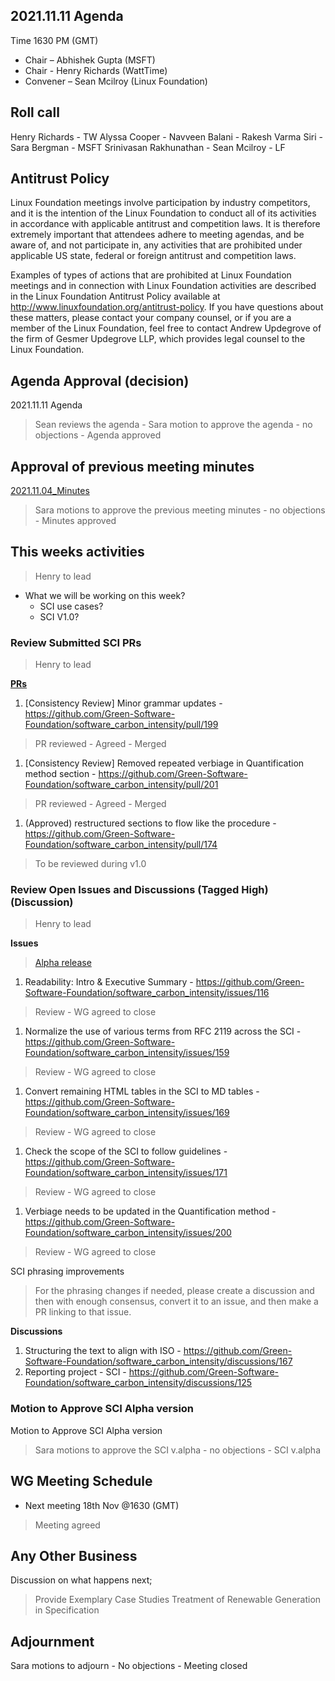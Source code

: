 ## 2021.11.11 Agenda
Time 1630 PM (GMT)

- Chair – Abhishek Gupta (MSFT)
- Chair - Henry Richards (WattTime)
- Convener – Sean Mcilroy (Linux Foundation)

## Roll call
Henry Richards - TW
Alyssa Cooper - 
Navveen Balani - 
Rakesh Varma Siri - 
Sara Bergman - MSFT
Srinivasan Rakhunathan - 
Sean Mcilroy - LF

## Antitrust Policy
Linux Foundation meetings involve participation by industry competitors, and it is the intention of the Linux Foundation to conduct 
all of its activities in accordance with applicable antitrust and competition laws. 
It is therefore extremely important that attendees adhere to meeting agendas, and be aware of, and not participate in, any activities 
that are prohibited under applicable US state, federal or foreign antitrust and competition laws.

Examples of types of actions that are prohibited at Linux Foundation meetings and in connection with Linux Foundation activities are 
described in the Linux Foundation Antitrust Policy available at http://www.linuxfoundation.org/antitrust-policy. 
If you have questions about these matters, please contact your company counsel, or if you are a member of the Linux Foundation, 
feel free to contact Andrew Updegrove of the firm of Gesmer Updegrove LLP, which provides legal counsel to the Linux Foundation.
  
## Agenda Approval (decision) 
2021.11.11 Agenda

> Sean reviews the agenda - Sara motion to approve the agenda - no objections - Agenda approved
  
## Approval of previous meeting minutes
[2021.11.04_Minutes](https://github.com/Green-Software-Foundation/standards_wg/blob/main/Agenda_Minutes/2021.11.04_Minutes.md)

> Sara motions to approve the previous meeting minutes - no objections - Minutes approved

## This weeks activities

> Henry to lead

- What we will be working on this week?
  - SCI use cases?
  - SCI V1.0?

### Review Submitted SCI PRs

> Henry to lead

**[PRs]( https://github.com/Green-Software-Foundation/software_carbon_intensity/pulls)** 

1. [Consistency Review] Minor grammar updates - https://github.com/Green-Software-Foundation/software_carbon_intensity/pull/199
> PR reviewed - Agreed - Merged

1. [Consistency Review] Removed repeated verbiage in Quantification method section - https://github.com/Green-Software-Foundation/software_carbon_intensity/pull/201
> PR reviewed - Agreed - Merged

1. (Approved) restructured sections to flow like the procedure - https://github.com/Green-Software-Foundation/software_carbon_intensity/pull/174
> To be reviewed during v1.0

### Review Open Issues and Discussions (Tagged High) (Discussion)

> Henry to lead

**Issues**

> [Alpha release](https://github.com/Green-Software-Foundation/software_carbon_intensity/issues?q=is%3Aissue+is%3Aopen+label%3Aalpha)

1. Readability: Intro & Executive Summary - https://github.com/Green-Software-Foundation/software_carbon_intensity/issues/116
> Review - WG agreed to close

1. Normalize the use of various terms from RFC 2119 across the SCI - https://github.com/Green-Software-Foundation/software_carbon_intensity/issues/159
> Review - WG agreed to close

1. Convert remaining HTML tables in the SCI to MD tables - https://github.com/Green-Software-Foundation/software_carbon_intensity/issues/169
> Review - WG agreed to close

1. Check the scope of the SCI to follow guidelines - https://github.com/Green-Software-Foundation/software_carbon_intensity/issues/171
> Review - WG agreed to close

1. Verbiage needs to be updated in the Quantification method - https://github.com/Green-Software-Foundation/software_carbon_intensity/issues/200
> Review - WG agreed to close

SCI phrasing improvements
> For the phrasing changes if needed, please create a discussion and then with enough consensus, convert it to an issue, and then make a PR linking to that issue.

**Discussions**

1. Structuring the text to align with ISO - https://github.com/Green-Software-Foundation/software_carbon_intensity/discussions/167
2. Reporting project - SCI - https://github.com/Green-Software-Foundation/software_carbon_intensity/discussions/125

### Motion to Approve SCI Alpha version

Motion to Approve SCI Alpha version

> Sara motions to approve the SCI v.alpha - no objections - SCI v.alpha 

## WG Meeting Schedule

- Next meeting 18th Nov @1630 (GMT) 
> Meeting agreed

## Any Other Business
Discussion on what happens next;
 > Provide Exemplary Case Studies
 > Treatment of Renewable Generation in Specification

## Adjournment

Sara motions to adjourn - No objections - Meeting closed


